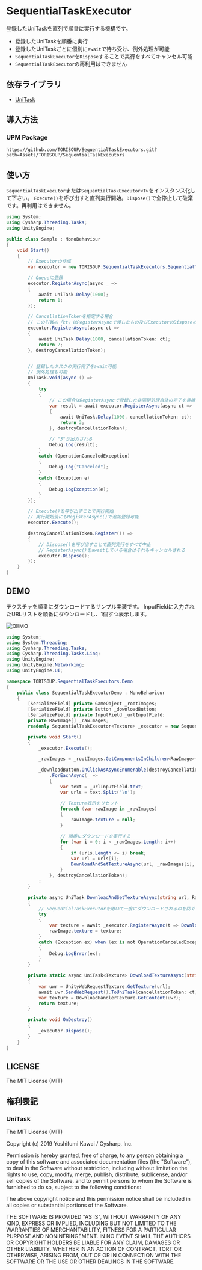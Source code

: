 # SequentialTaskExecutor

登録したUniTaskを直列で順番に実行する機構です。

* 登録したUniTaskを順番に実行
* 登録したUniTaskごとに個別に`await`で待ち受け、例外処理が可能
* `SequentialTaskExecutor`を`Dispose`することで実行をすべてキャンセル可能
* `SequentialTaskExecutor`の再利用はできません

## 依存ライブラリ

* [UniTask](https://github.com/Cysharp/UniTask)

## 導入方法

### UPM Package

```
https://github.com/TORISOUP/SequentialTaskExecutors.git?path=Assets/TORISOUP/SequentialTaskExecutors
```

## 使い方

`SequentialTaskExecutor`または`SequentialTaskExecutor<T>`をインスタンス化して下さい。
`Execute()`を呼び出すと直列実行開始。`Dispose()`で全停止して破棄です。再利用はできません。

```cs
using System;
using Cysharp.Threading.Tasks;
using UnityEngine;

public class Sample : MonoBehaviour
{
    void Start()
    {
        // Executorの作成
        var executor = new TORISOUP.SequentialTaskExecutors.SequentialTaskExecutor<int>();

        // Queueに登録
        executor.RegisterAsync(async _ =>
        {
            await UniTask.Delay(1000);
            return 1;
        });

        // CancellationTokenを指定する場合
        // この引数の「ct」はRegisterAsyncで渡したもの及びExecutorのDisposeの両方にリンクしている
        executor.RegisterAsync(async ct =>
        {
            await UniTask.Delay(1000, cancellationToken: ct);
            return 2;
        }, destroyCancellationToken);

        
        // 登録したタスクの実行完了をawait可能
        // 例外処理も可能
        UniTask.Void(async () =>
        {
            try
            {
                // この場合はRegisterAsyncで登録した非同期処理自体の完了を待機することになる
                var result = await executor.RegisterAsync(async ct =>
                {
                    await UniTask.Delay(1000, cancellationToken: ct);
                    return 3;
                }, destroyCancellationToken);

                // "3"が出力される
                Debug.Log(result);
            }
            catch (OperationCanceledException)
            {
                Debug.Log("Canceled");
            }
            catch (Exception e)
            {
                Debug.LogException(e);
            }
        });

        // Execute()を呼び出すことで実行開始
        // 実行開始後にもRegisterAsync()で追加登録可能
        executor.Execute();

        destroyCancellationToken.Register(() =>
        {
            // Dispose()を呼び出すことで直列実行をすべて中止
            // RegisterAsync()をawaitしている場合はそれもキャンセルされる
            executor.Dispose();
        });
    }
}
```

## DEMO

テクスチャを順番にダウンロードするサンプル実装です。
InputFieldに入力されたURLリストを順番にダウンロードし、1個ずつ表示します。


![DEMO](https://media.githubusercontent.com/media/TORISOUP/SequentialTaskExecutors/master/DemoResources/Demo.gif)

```cs
using System;
using System.Threading;
using Cysharp.Threading.Tasks;
using Cysharp.Threading.Tasks.Linq;
using UnityEngine;
using UnityEngine.Networking;
using UnityEngine.UI;

namespace TORISOUP.SequentialTaskExecutors.Demo
{
    public class SequentialTaskExecutorDemo : MonoBehaviour
    {
        [SerializeField] private GameObject _rootImages;
        [SerializeField] private Button _downloadButton;
        [SerializeField] private InputField _urlInputField;
        private RawImage[] _rawImages;
        readonly SequentialTaskExecutor<Texture> _executor = new SequentialTaskExecutor<Texture>();

        private void Start()
        {
            _executor.Execute();

            _rawImages = _rootImages.GetComponentsInChildren<RawImage>();

            _downloadButton.OnClickAsAsyncEnumerable(destroyCancellationToken)
                .ForEachAsync(_ =>
                {
                    var text = _urlInputField.text;
                    var urls = text.Split('\n');

                    // Texture表示をリセット
                    foreach (var rawImage in _rawImages)
                    {
                        rawImage.texture = null;
                    }

                    // 順番にダウンロードを実行する
                    for (var i = 0; i < _rawImages.Length; i++)
                    {
                        if (urls.Length <= i) break;
                        var url = urls[i];
                        DownloadAndSetTextureAsync(url, _rawImages[i], destroyCancellationToken).Forget();
                    }
                }, destroyCancellationToken);
            ;
        }

        private async UniTask DownloadAndSetTextureAsync(string url, RawImage rawImage, CancellationToken ct)
        {
            // SequentialTaskExecutorを用いて一度にダウンロードされるのを防ぐ
            try
            {
                var texture = await _executor.RegisterAsync(t => DownloadTextureAsync(url, t), ct);
                rawImage.texture = texture;
            }
            catch (Exception ex) when (ex is not OperationCanceledException)
            {
                Debug.LogError(ex);
            }
        }

        private static async UniTask<Texture> DownloadTextureAsync(string url, CancellationToken ct)
        {
            var uwr = UnityWebRequestTexture.GetTexture(url);
            await uwr.SendWebRequest().ToUniTask(cancellationToken: ct);
            var texture = DownloadHandlerTexture.GetContent(uwr);
            return texture;
        }

        private void OnDestroy()
        {
            _executor.Dispose();
        }
    }
}
```

## LICENSE

The MIT License (MIT)

## 権利表記

### UniTask

The MIT License (MIT)

Copyright (c) 2019 Yoshifumi Kawai / Cysharp, Inc.

Permission is hereby granted, free of charge, to any person obtaining a copy
of this software and associated documentation files (the "Software"), to deal
in the Software without restriction, including without limitation the rights
to use, copy, modify, merge, publish, distribute, sublicense, and/or sell
copies of the Software, and to permit persons to whom the Software is
furnished to do so, subject to the following conditions:

The above copyright notice and this permission notice shall be included in all
copies or substantial portions of the Software.

THE SOFTWARE IS PROVIDED "AS IS", WITHOUT WARRANTY OF ANY KIND, EXPRESS OR
IMPLIED, INCLUDING BUT NOT LIMITED TO THE WARRANTIES OF MERCHANTABILITY,
FITNESS FOR A PARTICULAR PURPOSE AND NONINFRINGEMENT. IN NO EVENT SHALL THE
AUTHORS OR COPYRIGHT HOLDERS BE LIABLE FOR ANY CLAIM, DAMAGES OR OTHER
LIABILITY, WHETHER IN AN ACTION OF CONTRACT, TORT OR OTHERWISE, ARISING FROM,
OUT OF OR IN CONNECTION WITH THE SOFTWARE OR THE USE OR OTHER DEALINGS IN THE
SOFTWARE.
